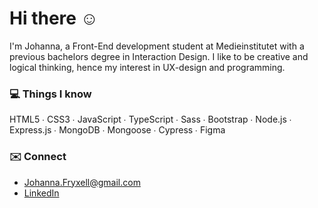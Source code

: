 # Hi there ☺︎
I'm Johanna, a Front-End development student at Medieinstitutet with a previous bachelors degree in Interaction Design. I like to be creative and logical thinking, hence my interest in UX-design and programming.

### 💻 Things I know
HTML5 ∙ CSS3 ∙ JavaScript ∙ TypeScript ∙ Sass ∙ Bootstrap ∙ Node.js ∙ Express.js ∙ MongoDB ∙ Mongoose ∙ Cypress ∙ Figma

### ✉️ Connect
- Johanna.Fryxell@gmail.com
- [LinkedIn](https://www.linkedin.com/in/johannafryxell/)
